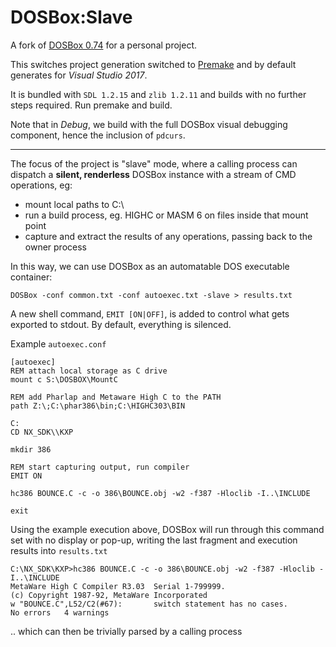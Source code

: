 # DOSBox:Slave

A fork of [DOSBox 0.74](http://www.dosbox.com/) for a personal project.

This switches project generation switched to [Premake](premake.github.io) and by default generates for *Visual Studio 2017*.

It is bundled with `SDL 1.2.15` and `zlib 1.2.11` and builds with no further steps required. Run premake and build.

Note that in *Debug*, we build with the full DOSBox visual debugging component, hence the inclusion of `pdcurs`.

- - -

The focus of the project is "slave" mode, where a calling process can dispatch a **silent, renderless** DOSBox instance with a stream of CMD operations, eg:

- mount local paths to C:\
- run a build process, eg. HIGHC or MASM 6 on files inside that mount point
- capture and extract the results of any operations, passing back to the owner process

In this way, we can use DOSBox as an automatable DOS executable container:

`DOSBox -conf common.txt -conf autoexec.txt -slave > results.txt`

A new shell command, `EMIT [ON|OFF]`, is added to control what gets exported to stdout. By default, everything is silenced.

Example `autoexec.conf`
```
[autoexec]
REM attach local storage as C drive
mount c S:\DOSBOX\MountC

REM add Pharlap and Metaware High C to the PATH
path Z:\;C:\phar386\bin;C:\HIGHC303\BIN

C:
CD NX_SDK\\KXP

mkdir 386

REM start capturing output, run compiler
EMIT ON

hc386 BOUNCE.C -c -o 386\BOUNCE.obj -w2 -f387 -Hloclib -I..\INCLUDE

exit
```

Using the example execution above, DOSBox will run through this command set with no display or pop-up, writing the last fragment and execution results into `results.txt`

```
C:\NX_SDK\KXP>hc386 BOUNCE.C -c -o 386\BOUNCE.obj -w2 -f387 -Hloclib -I..\INCLUDE
MetaWare High C Compiler R3.03  Serial 1-799999.
(c) Copyright 1987-92, MetaWare Incorporated
w "BOUNCE.C",L52/C2(#67):       switch statement has no cases.
No errors   4 warnings   
```

.. which can then be trivially parsed by a calling process